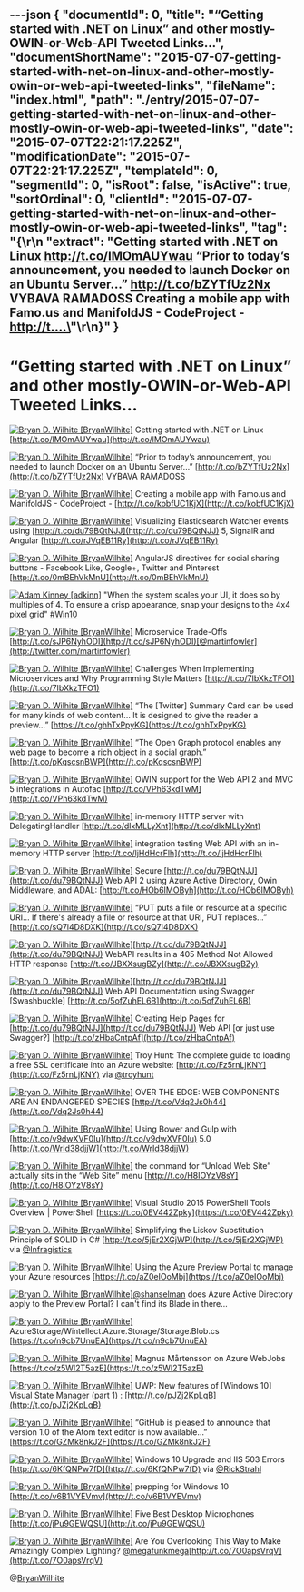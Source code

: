 ---json
{
  "documentId": 0,
  "title": "“Getting started with .NET on Linux” and other mostly-OWIN-or-Web-API Tweeted Links…",
  "documentShortName": "2015-07-07-getting-started-with-net-on-linux-and-other-mostly-owin-or-web-api-tweeted-links",
  "fileName": "index.html",
  "path": "./entry/2015-07-07-getting-started-with-net-on-linux-and-other-mostly-owin-or-web-api-tweeted-links",
  "date": "2015-07-07T22:21:17.225Z",
  "modificationDate": "2015-07-07T22:21:17.225Z",
  "templateId": 0,
  "segmentId": 0,
  "isRoot": false,
  "isActive": true,
  "sortOrdinal": 0,
  "clientId": "2015-07-07-getting-started-with-net-on-linux-and-other-mostly-owin-or-web-api-tweeted-links",
  "tag": "{\r\n  \"extract\": \"Getting started with .NET on Linux <http://t.co/lMOmAUYwau> “Prior to today’s announcement, you needed to launch Docker on an Ubuntu Server…” <http://t.co/bZYTfUz2Nx> VYBAVA RAMADOSS Creating a mobile app with Famo.us and ManifoldJS - CodeProject - <http://t....\>"\r\n}"
}
---

# “Getting started with .NET on Linux” and other mostly-OWIN-or-Web-API Tweeted Links…

[<img alt="Bryan D. Wilhite [BryanWilhite]" src="https://songhay.blob.core.windows.net/shared-social-twitter/BryanWilhite.jpeg">](http://t.co/UNdqV0Z1zz "Bryan D. Wilhite [BryanWilhite]") Getting started with .NET on Linux [http://t.co/lMOmAUYwau](http://t.co/lMOmAUYwau)

[<img alt="Bryan D. Wilhite [BryanWilhite]" src="https://songhay.blob.core.windows.net/shared-social-twitter/BryanWilhite.jpeg">](http://t.co/UNdqV0Z1zz "Bryan D. Wilhite [BryanWilhite]") “Prior to today’s announcement, you needed to launch Docker on an Ubuntu Server…” [http://t.co/bZYTfUz2Nx](http://t.co/bZYTfUz2Nx) VYBAVA RAMADOSS

[<img alt="Bryan D. Wilhite [BryanWilhite]" src="https://songhay.blob.core.windows.net/shared-social-twitter/BryanWilhite.jpeg">](http://t.co/UNdqV0Z1zz "Bryan D. Wilhite [BryanWilhite]") Creating a mobile app with Famo.us and ManifoldJS - CodeProject - [http://t.co/kobfUC1KjX](http://t.co/kobfUC1KjX)

[<img alt="Bryan D. Wilhite [BryanWilhite]" src="https://songhay.blob.core.windows.net/shared-social-twitter/BryanWilhite.jpeg">](http://t.co/UNdqV0Z1zz "Bryan D. Wilhite [BryanWilhite]") Visualizing Elasticsearch Watcher events using [http://t.co/du79BQtNJJ](http://t.co/du79BQtNJJ) 5, SignalR and Angular [http://t.co/rJVqEB11Ry](http://t.co/rJVqEB11Ry)

[<img alt="Bryan D. Wilhite [BryanWilhite]" src="https://songhay.blob.core.windows.net/shared-social-twitter/BryanWilhite.jpeg">](http://t.co/UNdqV0Z1zz "Bryan D. Wilhite [BryanWilhite]") AngularJS directives for social sharing buttons - Facebook Like, Google+, Twitter and Pinterest [http://t.co/0mBEhVkMnU](http://t.co/0mBEhVkMnU)

[<img alt="Adam Kinney [adkinn]" src="https://songhay.blob.core.windows.net/shared-social-twitter/adkinn.jpeg">](http://t.co/wBWmKgu3NM "Adam Kinney [adkinn]") "When the system scales your UI, it does so by multiples of 4. To ensure a crisp appearance, snap your designs to the 4x4 pixel grid" [#Win10](http://search.twitter.com/search?q=%23Win10)

[<img alt="Bryan D. Wilhite [BryanWilhite]" src="https://songhay.blob.core.windows.net/shared-social-twitter/BryanWilhite.jpeg">](http://t.co/UNdqV0Z1zz "Bryan D. Wilhite [BryanWilhite]") Microservice Trade-Offs [http://t.co/sJP6NyhODI](http://t.co/sJP6NyhODI)[@martinfowler](http://twitter.com/martinfowler)

[<img alt="Bryan D. Wilhite [BryanWilhite]" src="https://songhay.blob.core.windows.net/shared-social-twitter/BryanWilhite.jpeg">](http://t.co/UNdqV0Z1zz "Bryan D. Wilhite [BryanWilhite]") Challenges When Implementing Microservices and Why Programming Style Matters [http://t.co/7IbXkzTFO1](http://t.co/7IbXkzTFO1)

[<img alt="Bryan D. Wilhite [BryanWilhite]" src="https://songhay.blob.core.windows.net/shared-social-twitter/BryanWilhite.jpeg">](http://t.co/UNdqV0Z1zz "Bryan D. Wilhite [BryanWilhite]") “The [Twitter] Summary Card can be used for many kinds of web content… It is designed to give the reader a preview…” [https://t.co/ghhTxPpyKG](https://t.co/ghhTxPpyKG)

[<img alt="Bryan D. Wilhite [BryanWilhite]" src="https://songhay.blob.core.windows.net/shared-social-twitter/BryanWilhite.jpeg">](http://t.co/UNdqV0Z1zz "Bryan D. Wilhite [BryanWilhite]") “The Open Graph protocol enables any web page to become a rich object in a social graph.” [http://t.co/pKqscsnBWP](http://t.co/pKqscsnBWP)

[<img alt="Bryan D. Wilhite [BryanWilhite]" src="https://songhay.blob.core.windows.net/shared-social-twitter/BryanWilhite.jpeg">](http://t.co/UNdqV0Z1zz "Bryan D. Wilhite [BryanWilhite]") OWIN support for the Web API 2 and MVC 5 integrations in Autofac [http://t.co/VPh63kdTwM](http://t.co/VPh63kdTwM)

[<img alt="Bryan D. Wilhite [BryanWilhite]" src="https://songhay.blob.core.windows.net/shared-social-twitter/BryanWilhite.jpeg">](http://t.co/UNdqV0Z1zz "Bryan D. Wilhite [BryanWilhite]") in-memory HTTP server with DelegatingHandler [http://t.co/dlxMLLyXnt](http://t.co/dlxMLLyXnt)

[<img alt="Bryan D. Wilhite [BryanWilhite]" src="https://songhay.blob.core.windows.net/shared-social-twitter/BryanWilhite.jpeg">](http://t.co/UNdqV0Z1zz "Bryan D. Wilhite [BryanWilhite]") integration testing Web API with an in-memory HTTP server [http://t.co/ljHdHcrFlh](http://t.co/ljHdHcrFlh)

[<img alt="Bryan D. Wilhite [BryanWilhite]" src="https://songhay.blob.core.windows.net/shared-social-twitter/BryanWilhite.jpeg">](http://t.co/UNdqV0Z1zz "Bryan D. Wilhite [BryanWilhite]") Secure [http://t.co/du79BQtNJJ](http://t.co/du79BQtNJJ) Web API 2 using Azure Active Directory, Owin Middleware, and ADAL: [http://t.co/HOb6IMOByh](http://t.co/HOb6IMOByh)

[<img alt="Bryan D. Wilhite [BryanWilhite]" src="https://songhay.blob.core.windows.net/shared-social-twitter/BryanWilhite.jpeg">](http://t.co/UNdqV0Z1zz "Bryan D. Wilhite [BryanWilhite]") “PUT puts a file or resource at a specific URI… If there's already a file or resource at that URI, PUT replaces…” [http://t.co/sQ7l4D8DXK](http://t.co/sQ7l4D8DXK)

[<img alt="Bryan D. Wilhite [BryanWilhite]" src="https://songhay.blob.core.windows.net/shared-social-twitter/BryanWilhite.jpeg">](http://t.co/UNdqV0Z1zz "Bryan D. Wilhite [BryanWilhite]")[http://t.co/du79BQtNJJ](http://t.co/du79BQtNJJ) WebAPI results in a 405 Method Not Allowed HTTP response [http://t.co/JBXXsugBZy](http://t.co/JBXXsugBZy)

[<img alt="Bryan D. Wilhite [BryanWilhite]" src="https://songhay.blob.core.windows.net/shared-social-twitter/BryanWilhite.jpeg">](http://t.co/UNdqV0Z1zz "Bryan D. Wilhite [BryanWilhite]")[http://t.co/du79BQtNJJ](http://t.co/du79BQtNJJ) Web API Documentation using Swagger [Swashbuckle] [http://t.co/5ofZuhEL6B](http://t.co/5ofZuhEL6B)

[<img alt="Bryan D. Wilhite [BryanWilhite]" src="https://songhay.blob.core.windows.net/shared-social-twitter/BryanWilhite.jpeg">](http://t.co/UNdqV0Z1zz "Bryan D. Wilhite [BryanWilhite]") Creating Help Pages for [http://t.co/du79BQtNJJ](http://t.co/du79BQtNJJ) Web API [or just use Swagger?] [http://t.co/zHbaCntpAf](http://t.co/zHbaCntpAf)

[<img alt="Bryan D. Wilhite [BryanWilhite]" src="https://songhay.blob.core.windows.net/shared-social-twitter/BryanWilhite.jpeg">](http://t.co/UNdqV0Z1zz "Bryan D. Wilhite [BryanWilhite]") Troy Hunt: The complete guide to loading a free SSL certificate into an Azure website: [http://t.co/Fz5rnLjKNY](http://t.co/Fz5rnLjKNY) via [@troyhunt](http://twitter.com/troyhunt)

[<img alt="Bryan D. Wilhite [BryanWilhite]" src="https://songhay.blob.core.windows.net/shared-social-twitter/BryanWilhite.jpeg">](http://t.co/UNdqV0Z1zz "Bryan D. Wilhite [BryanWilhite]") OVER THE EDGE: WEB COMPONENTS ARE AN ENDANGERED SPECIES [http://t.co/Vdq2Js0h44](http://t.co/Vdq2Js0h44)

[<img alt="Bryan D. Wilhite [BryanWilhite]" src="https://songhay.blob.core.windows.net/shared-social-twitter/BryanWilhite.jpeg">](http://t.co/UNdqV0Z1zz "Bryan D. Wilhite [BryanWilhite]") Using Bower and Gulp with [http://t.co/v9dwXVF0Iu](http://t.co/v9dwXVF0Iu) 5.0 [http://t.co/WrId38djjW](http://t.co/WrId38djjW)

[<img alt="Bryan D. Wilhite [BryanWilhite]" src="https://songhay.blob.core.windows.net/shared-social-twitter/BryanWilhite.jpeg">](http://t.co/UNdqV0Z1zz "Bryan D. Wilhite [BryanWilhite]") the command for “Unload Web Site” actually sits in the “Web Site” menu [http://t.co/H8IOYzV8sY](http://t.co/H8IOYzV8sY)

[<img alt="Bryan D. Wilhite [BryanWilhite]" src="https://songhay.blob.core.windows.net/shared-social-twitter/BryanWilhite.jpeg">](http://t.co/UNdqV0Z1zz "Bryan D. Wilhite [BryanWilhite]") Visual Studio 2015 PowerShell Tools Overview | PowerShell [https://t.co/0EV442Zpky](https://t.co/0EV442Zpky)

[<img alt="Bryan D. Wilhite [BryanWilhite]" src="https://songhay.blob.core.windows.net/shared-social-twitter/BryanWilhite.jpeg">](http://t.co/UNdqV0Z1zz "Bryan D. Wilhite [BryanWilhite]") Simplifying the Liskov Substitution Principle of SOLID in C# [http://t.co/5jEr2XGjWP](http://t.co/5jEr2XGjWP) via [@Infragistics](http://twitter.com/Infragistics)

[<img alt="Bryan D. Wilhite [BryanWilhite]" src="https://songhay.blob.core.windows.net/shared-social-twitter/BryanWilhite.jpeg">](http://t.co/UNdqV0Z1zz "Bryan D. Wilhite [BryanWilhite]") Using the Azure Preview Portal to manage your Azure resources [https://t.co/aZ0eIOoMbj](https://t.co/aZ0eIOoMbj)

[<img alt="Bryan D. Wilhite [BryanWilhite]" src="https://songhay.blob.core.windows.net/shared-social-twitter/BryanWilhite.jpeg">](http://t.co/UNdqV0Z1zz "Bryan D. Wilhite [BryanWilhite]")[@shanselman](http://twitter.com/shanselman) does Azure Active Directory apply to the Preview Portal? I can't find its Blade in there...

[<img alt="Bryan D. Wilhite [BryanWilhite]" src="https://songhay.blob.core.windows.net/shared-social-twitter/BryanWilhite.jpeg">](http://t.co/UNdqV0Z1zz "Bryan D. Wilhite [BryanWilhite]") AzureStorage/Wintellect.Azure.Storage/Storage.Blob.cs [https://t.co/n9cb7UnuEA](https://t.co/n9cb7UnuEA)

[<img alt="Bryan D. Wilhite [BryanWilhite]" src="https://songhay.blob.core.windows.net/shared-social-twitter/BryanWilhite.jpeg">](http://t.co/UNdqV0Z1zz "Bryan D. Wilhite [BryanWilhite]") Magnus Mårtensson on Azure WebJobs [https://t.co/z5WI2T5azE](https://t.co/z5WI2T5azE)

[<img alt="Bryan D. Wilhite [BryanWilhite]" src="https://songhay.blob.core.windows.net/shared-social-twitter/BryanWilhite.jpeg">](http://t.co/UNdqV0Z1zz "Bryan D. Wilhite [BryanWilhite]") UWP: New features of [Windows 10] Visual State Manager (part 1) : [http://t.co/pJZj2KpLqB](http://t.co/pJZj2KpLqB)

[<img alt="Bryan D. Wilhite [BryanWilhite]" src="https://songhay.blob.core.windows.net/shared-social-twitter/BryanWilhite.jpeg">](http://t.co/UNdqV0Z1zz "Bryan D. Wilhite [BryanWilhite]") “GitHub is pleased to announce that version 1.0 of the Atom text editor is now available…” [https://t.co/GZMk8nkJ2F](https://t.co/GZMk8nkJ2F)

[<img alt="Bryan D. Wilhite [BryanWilhite]" src="https://songhay.blob.core.windows.net/shared-social-twitter/BryanWilhite.jpeg">](http://t.co/UNdqV0Z1zz "Bryan D. Wilhite [BryanWilhite]") Windows 10 Upgrade and IIS 503 Errors [http://t.co/6KfQNPw7fD](http://t.co/6KfQNPw7fD) via [@RickStrahl](http://twitter.com/RickStrahl)

[<img alt="Bryan D. Wilhite [BryanWilhite]" src="https://songhay.blob.core.windows.net/shared-social-twitter/BryanWilhite.jpeg">](http://t.co/UNdqV0Z1zz "Bryan D. Wilhite [BryanWilhite]") prepping for Windows 10 [http://t.co/v6B1VYEVmv](http://t.co/v6B1VYEVmv)

[<img alt="Bryan D. Wilhite [BryanWilhite]" src="https://songhay.blob.core.windows.net/shared-social-twitter/BryanWilhite.jpeg">](http://t.co/UNdqV0Z1zz "Bryan D. Wilhite [BryanWilhite]") Five Best Desktop Microphones [http://t.co/jPu9GEWQSU](http://t.co/jPu9GEWQSU)

[<img alt="Bryan D. Wilhite [BryanWilhite]" src="https://songhay.blob.core.windows.net/shared-social-twitter/BryanWilhite.jpeg">](http://t.co/UNdqV0Z1zz "Bryan D. Wilhite [BryanWilhite]") Are You Overlooking This Way to Make Amazingly Complex Lighting? [@megafunkmega](http://twitter.com/megafunkmega)[http://t.co/7O0apsVrqV](http://t.co/7O0apsVrqV)

@[BryanWilhite](https://twitter.com/BryanWilhite)
